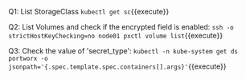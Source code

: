 Q1: List StorageClass
`kubectl get sc`{{execute}}

Q2: List Volumes and check if the encrypted field is enabled:
`ssh -o strictHostKeyChecking=no node01 pxctl volume list`{{execute}}
  
Q3: Check the value of 'secret_type':
`kubectl -n kube-system get ds portworx -o jsonpath='{.spec.template.spec.containers[].args}'`{{execute}}
